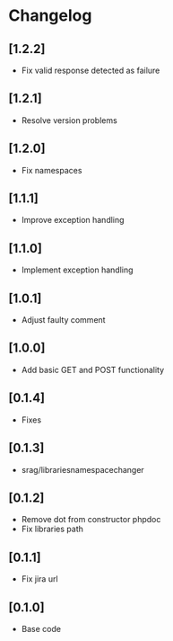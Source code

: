 # Changelog

## [1.2.2]
- Fix valid response detected as failure

## [1.2.1]
- Resolve version problems

## [1.2.0]
- Fix namespaces

## [1.1.1]
- Improve exception handling

## [1.1.0]
- Implement exception handling

## [1.0.1]
- Adjust faulty comment

## [1.0.0]
- Add basic GET and POST functionality

## [0.1.4]
- Fixes

## [0.1.3]
- srag/librariesnamespacechanger

## [0.1.2]
- Remove dot from constructor phpdoc
- Fix libraries path

## [0.1.1]
- Fix jira url

## [0.1.0]
- Base code
